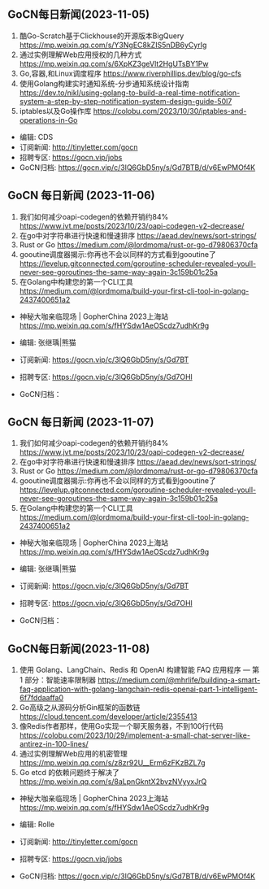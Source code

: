 ## GoCN每日新闻(2023-11-05)

1. 酷Go-Scratch基于Clickhouse的开源版本BigQuery  https://mp.weixin.qq.com/s/Y3NgEC8kZIS5nDB6yCyrIg
2. 通过实例理解Web应用授权的几种方式 https://mp.weixin.qq.com/s/6XpKZ3geVlt2HgUTsBY1Pw
3. Go,容器,和Linux调度程序 https://www.riverphillips.dev/blog/go-cfs
4. 使用Golang构建实时通知系统-分步通知系统设计指南 https://dev.to/nikl/using-golang-to-build-a-real-time-notification-system-a-step-by-step-notification-system-design-guide-50l7
5. iptables以及Go操作库 https://colobu.com/2023/10/30/iptables-and-operations-in-Go

* 编辑: CDS
* 订阅新闻: http://tinyletter.com/gocn
* 招聘专区: https://gocn.vip/jobs
* GoCN归档: https://gocn.vip/c/3lQ6GbD5ny/s/Gd7BTB/d/v6EwPMOf4K


## GoCN 每日新闻 (2023-11-06)

1. 我们如何减少oapi-codegen的依赖开销约84% https://www.jvt.me/posts/2023/10/23/oapi-codegen-v2-decrease/
2. 在go中对字符串进行快速和慢速排序 https://aead.dev/news/sort-strings/
3. Rust or Go https://medium.com/@lordmoma/rust-or-go-d79806370cfa
4. gooutine调度器揭示:你再也不会以同样的方式看到gooutine了 https://levelup.gitconnected.com/goroutine-scheduler-revealed-youll-never-see-goroutines-the-same-way-again-3c159b01c25a
5. 在Golang中构建您的第一个CLI工具 https://medium.com/@lordmoma/build-your-first-cli-tool-in-golang-2437400651a2


- 神秘大咖亲临现场 | GopherChina 2023上海站 https://mp.weixin.qq.com/s/fHYSdw1AeOScdz7udhKr9g


- 编辑: 张继瑀|熊猫
- 订阅新闻: https://gocn.vip/c/3lQ6GbD5ny/s/Gd7BT
- 招聘专区: https://gocn.vip/c/3lQ6GbD5ny/s/Gd7OHl
- GoCN归档：


## GoCN 每日新闻 (2023-11-07)

1. 我们如何减少oapi-codegen的依赖开销约84% https://www.jvt.me/posts/2023/10/23/oapi-codegen-v2-decrease/
2. 在go中对字符串进行快速和慢速排序 https://aead.dev/news/sort-strings/
3. Rust or Go https://medium.com/@lordmoma/rust-or-go-d79806370cfa
4. gooutine调度器揭示:你再也不会以同样的方式看到gooutine了 https://levelup.gitconnected.com/goroutine-scheduler-revealed-youll-never-see-goroutines-the-same-way-again-3c159b01c25a
5. 在Golang中构建您的第一个CLI工具 https://medium.com/@lordmoma/build-your-first-cli-tool-in-golang-2437400651a2


- 神秘大咖亲临现场 | GopherChina 2023上海站 https://mp.weixin.qq.com/s/fHYSdw1AeOScdz7udhKr9g


- 编辑: 张继瑀|熊猫
- 订阅新闻: https://gocn.vip/c/3lQ6GbD5ny/s/Gd7BT
- 招聘专区: https://gocn.vip/c/3lQ6GbD5ny/s/Gd7OHl
- GoCN归档：



## GoCN每日新闻(2023-11-08)

1. 使用 Golang、LangChain、Redis 和 OpenAI 构建智能 FAQ 应用程序 — 第 1 部分：智能速率限制器  https://medium.com/@mhrlife/building-a-smart-faq-application-with-golang-langchain-redis-openai-part-1-intelligent-6f7fddaaffa0
2. Go高级之从源码分析Gin框架的函数链 https://cloud.tencent.com/developer/article/2355413
3. 像Redis作者那样，使用Go实现一个聊天服务器，不到100行代码 https://colobu.com/2023/10/29/implement-a-small-chat-server-like-antirez-in-100-lines/
4. 通过实例理解Web应用的机密管理 https://mp.weixin.qq.com/s/z8zr92U__Erm6zFKzBZL7g
5. Go etcd 的依赖问题终于解决了 https://mp.weixin.qq.com/s/8aLpnGkntX2bvzNVyyxJrQ

* 神秘大咖亲临现场 | GopherChina 2023上海站 https://mp.weixin.qq.com/s/fHYSdw1AeOScdz7udhKr9g

* 编辑: Rolle
* 订阅新闻: http://tinyletter.com/gocn
* 招聘专区: https://gocn.vip/jobs
* GoCN归档: https://gocn.vip/c/3lQ6GbD5ny/s/Gd7BTB/d/v6EwPMOf4K
